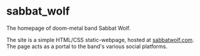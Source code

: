 # sabbat_wolf
The homepage of doom-metal band Sabbat Wolf.

The site is a simple HTML/CSS static-webpage, hosted at [sabbatwolf.com](www.sabbatwolf.com).
The page acts as a portal to the band's various social platforms.

